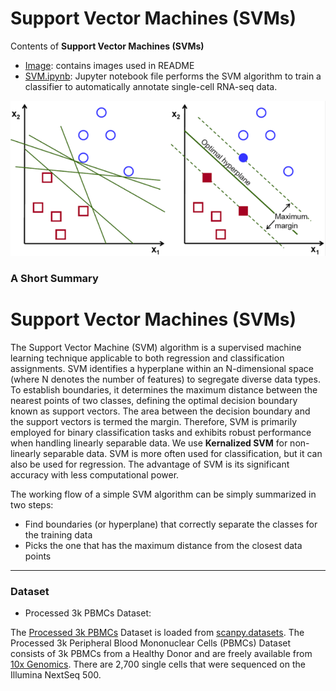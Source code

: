 # Support Vector Machines (SVMs)

Contents of **Support Vector Machines (SVMs)**

* [Image](https://github.com/sharma7056/renuinde577project/tree/main/SupervisedLearning/9%20-%20Support%20Vector%20Machines%20(SVMs)/Image): contains images used in README
* [SVM.ipynb](https://github.com/sharma7056/renuinde577project/blob/main/SupervisedLearning/9%20-%20Support%20Vector%20Machines%20(SVMs)/SVM.ipynb): Jupyter notebook file performs the SVM algorithm to train a classifier to automatically annotate single-cell RNA-seq data.

![iamge](https://github.com/sharma7056/renuinde577project/blob/main/SupervisedLearning/9%20-%20Support%20Vector%20Machines%20(SVMs)/Image/SVM.png)

### A Short Summary

# Support Vector Machines (SVMs)

The Support Vector Machine (SVM) algorithm is a supervised machine learning technique applicable to both regression and classification assignments. SVM identifies a hyperplane within an N-dimensional space (where N denotes the number of features) to segregate diverse data types. To establish boundaries, it determines the maximum distance between the nearest points of two classes, defining the optimal decision boundary known as support vectors. The area between the decision boundary and the support vectors is termed the margin. Therefore, SVM is primarily employed for binary classification tasks and exhibits robust performance when handling linearly separable data. We use **Kernalized SVM** for non-linearly separable data. SVM is more often used for classification, but it can also be used for regression. The advantage of SVM is its significant accuracy with less computational power.

The working flow of a simple SVM algorithm can be simply summarized in two steps:

* Find boundaries (or hyperplane) that correctly separate the classes for the training data
* Picks the one that has the maximum distance from the closest data points

---

### Dataset

* Processed 3k PBMCs Dataset:

The [Processed 3k PBMCs](https://scanpy.readthedocs.io/en/stable/generated/scanpy.datasets.pbmc3k_processed.html) Dataset is loaded from [scanpy.datasets](https://scanpy.readthedocs.io/en/stable/api.html#module-scanpy.datasets). The Processed 3k Peripheral Blood Mononuclear Cells (PBMCs) Dataset consists of 3k PBMCs from a Healthy Donor and are freely available from [10x Genomics](https://support.10xgenomics.com/single-cell-gene-expression/datasets/1.1.0/pbmc3k). There are 2,700 single cells that were sequenced on the Illumina NextSeq 500.
